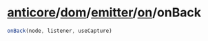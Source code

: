 # [anticore](../../../../#reference)/[dom](../../../#reference)/[emitter](../../#reference)/[on](../#reference)/<a name="reference">onBack</a>

```js
onBack(node, listener, useCapture)
```